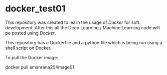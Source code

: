 # docker_test01

This repository was  created to learn the usage of *Docker* for soft. development. 
After this all the Deep Learning / Machine Learning code will pe posted using *Docker*.


This repository has a Dockerfile and a python file which is being run using a shell script on Docker.


To pull the Docker image:

docker pull amanrana20/image01
